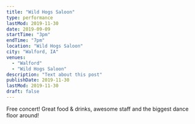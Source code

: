 ```yaml
---
title: "Wild Hogs Saloon"
type: performance
lastMod: 2019-11-30
date: 2019-09-09
startTime: "3pm"
endTime: "7pm"
location: "Wild Hogs Saloon"
city: "Walford, IA"
venues:
  - "Walford"
  - "Wild Hogs Saloon"
description: "Text about this post"
publishDate: 2019-11-30
lastMod: 2019-11-30
draft: false
---
```


Free concert! Great food & drinks, awesome staff and the biggest dance floor around!
